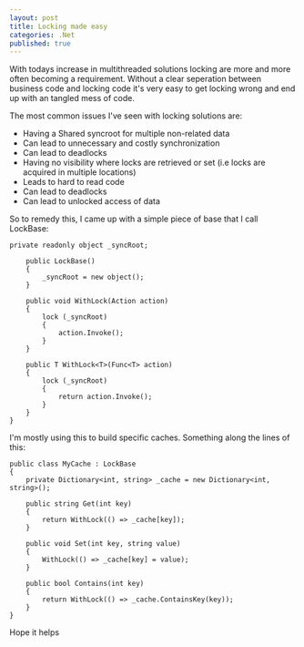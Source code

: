 ```yaml
---
layout: post
title: Locking made easy
categories: .Net
published: true
---
```


With todays increase in multithreaded solutions locking are more and more often becoming a requirement. Without a clear seperation between business code and locking code it's very easy to get locking wrong and end up with an tangled mess of code.

The most common issues I've seen with locking solutions are:

- Having a Shared syncroot for multiple non-related data
 - Can lead to unnecessary and costly synchronization
 - Can lead to deadlocks
- Having no visibility where locks are retrieved or set (i.e locks are acquired in multiple locations)
 - Leads to hard to read code
 - Can lead to deadlocks
 - Can lead to unlocked access of data 

So to remedy this, I came up with a simple piece of base that I call LockBase:

	private readonly object _syncRoot;

        public LockBase()
        {
            _syncRoot = new object();
        }

        public void WithLock(Action action)
        {
            lock (_syncRoot)
            {
                action.Invoke();
            }
        }

        public T WithLock<T>(Func<T> action)
        {
            lock (_syncRoot)
            {
                return action.Invoke();
            }
        }
	}

I'm mostly using this to build specific caches. Something along the lines of this:

	public class MyCache : LockBase
	{
		private Dictionary<int, string> _cache = new Dictionary<int, string>();

        public string Get(int key)
        {
            return WithLock(() => _cache[key]);
        }

        public void Set(int key, string value)
        {
            WithLock(() => _cache[key] = value);
        }

        public bool Contains(int key)
        {
            return WithLock(() => _cache.ContainsKey(key));
        }
	}
Hope it helps